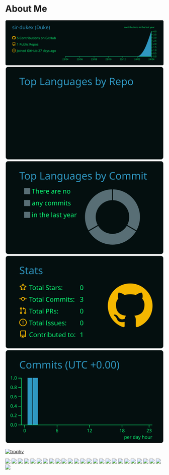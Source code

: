 # About Me
[![](https://raw.githubusercontent.com/sir-dukex/sir-dukex/master/profile-summary-card-output/blue_green/0-profile-details.svg)](https://github.com/vn7n24fzkq/github-profile-summary-cards)
[![](https://raw.githubusercontent.com/sir-dukex/sir-dukex/master/profile-summary-card-output/blue_green/1-repos-per-language.svg)](https://github.com/vn7n24fzkq/github-profile-summary-cards) [![](https://raw.githubusercontent.com/sir-dukex/sir-dukex/master/profile-summary-card-output/blue_green/2-most-commit-language.svg)](https://github.com/vn7n24fzkq/github-profile-summary-cards)
[![](https://raw.githubusercontent.com/sir-dukex/sir-dukex/master/profile-summary-card-output/blue_green/3-stats.svg)](https://github.com/vn7n24fzkq/github-profile-summary-cards) [![](https://raw.githubusercontent.com/sir-dukex/sir-dukex/master/profile-summary-card-output/blue_green/4-productive-time.svg)](https://github.com/vn7n24fzkq/github-profile-summary-cards)

[![trophy](https://github-profile-trophy.vercel.app/?username=sir-dukex&theme=gruvbox)](https://github.com/sir-dukex/github-profile-trophy)

<!-- Badges -->
<!-- Cloud -->
<img src="https://img.shields.io/badge/-Azure-0089D6.svg?logo=microsoftazure&style=flat">
<!-- Docker -->
<img src="https://img.shields.io/badge/-Docker-EEE.svg?logo=docker&style=flat">
<img src="https://img.shields.io/badge/-k8s-EEE.svg?logo=kubernetes&style=flat">
<!-- Shell -->
<img src="https://img.shields.io/badge/-shell-555.svg?logo=shell&style=flat">
<img src="https://img.shields.io/badge/-zsh-555.svg?logo=&style=flat">
<!-- Python -->
<img src="https://img.shields.io/badge/-Python-F9DC3E.svg?logo=python&style=flat">
<!-- Numpy -->
<img src="https://img.shields.io/badge/-numpy-%23013243.svg?logo=numpy&style=flat">
<!-- SciPy -->
<img src="https://img.shields.io/badge/-SciPy-%23013243.svg?logo=scipy&style=flat">
<!-- Pandas -->
<img src="https://img.shields.io/badge/-pandas-%23150458.svg?logo=pandas&style=flat">
<!-- Scikit-learn -->
<img src="https://img.shields.io/badge/-scikit learn-%23F7931E.svg?logo=scikitlearn&style=flat">
<!-- PyTorch -->
<img src="https://img.shields.io/badge/-PyTorch-%23EE4C2C.svg?logo=pytorch&style=flat">
<!-- TensorFlow -->
<img src="https://img.shields.io/badge/-TensorFlow-%23FF6F00.svg?logo=tensorflow&style=flat">
<!-- SQL Alchemy -->
<img src="https://img.shields.io/badge/-SQL Alchemy-%23FF6F00.svg?logo=sqlalchemy&style=flat">
<!-- FastAPI -->
<img src="https://img.shields.io/badge/-FastAPI-%2300C7B7.svg?logo=fastapi&style=flat">
<!-- Stremlit -->
<img src="https://img.shields.io/badge/-Stremlit-%23FF6F00.svg?logo=streamlit&style=flat">
<!-- R -->
<img src="https://img.shields.io/badge/-R-%23276DC3.svg?logo=r&style=flat">
<!-- HTML -->
<img src="https://img.shields.io/badge/-HTML5-333.svg?logo=html5&style=flat">
<!-- CSS -->
<img src="https://img.shields.io/badge/-CSS3-1572B6.svg?logo=css3&style=flat">
<!-- JavaScript -->
<img src="https://img.shields.io/badge/-JavaScript-276DC3.svg?logo=javascript&style=flat">
<!-- sqlite -->
<img src="https://img.shields.io/badge/sqlite-%2307405e.svg?logo=sqlite&style=flat">
<!-- MS SQLServer -->
<img src="https://img.shields.io/badge/-MS SQLServer-CC2927.svg?logo=microsoftsqlserver&style=flat">
<!-- Vim-->
<img src="https://img.shields.io/badge/-Vim-019733.svg?logo=vim&style=flat">
<!-- Vs code -->
<img src="https://img.shields.io/badge/-VS Code-007ACC.svg?logo=visualstudiocode&style=flat">
<!-- SublimeText -->
<img src="https://img.shields.io/badge/-Sublime Text-FF9800.svg?logo=sublimetext&style=flat">
<!-- Jupyter -->
<img src="https://img.shields.io/badge/-Jupyter-%23F37626.svg?logo=jupyter&style=flat">
<!-- Databricks -->
<img src="https://img.shields.io/badge/-Databricks-007ACC.svg?logo=databricks&style=flat">

